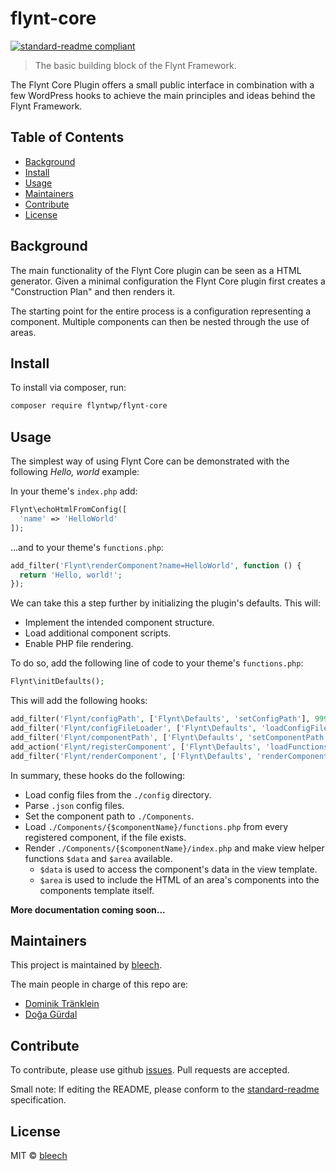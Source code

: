 # flynt-core

[![standard-readme compliant](https://img.shields.io/badge/readme%20style-standard-brightgreen.svg?style=flat-square)](https://github.com/RichardLitt/standard-readme)

<!-- TODO: Put more badges here. -->

> The basic building block of the Flynt Framework.

The Flynt Core Plugin offers a small public interface in combination with a few WordPress hooks to achieve the main principles and ideas behind the Flynt Framework.

## Table of Contents

- [Background](#background)
- [Install](#install)
- [Usage](#usage)
- [Maintainers](#maintainers)
- [Contribute](#contribute)
- [License](#license)

## Background

The main functionality of the Flynt Core plugin can be seen as a HTML generator. Given a minimal configuration the Flynt Core plugin first creates a "Construction Plan" and then renders it.

The starting point for the entire process is a configuration representing a component. Multiple components can then be nested through the use of areas.

## Install

<!-- TODO: install via WordPress instructions -->

To install via composer, run:

```bash
composer require flyntwp/flynt-core
```

## Usage

The simplest way of using Flynt Core can be demonstrated with the following *Hello, world* example:

In your theme's `index.php` add:

```php
Flynt\echoHtmlFromConfig([
  'name' => 'HelloWorld'
]);
```

...and to your theme's `functions.php`:

```php
add_filter('Flynt\renderComponent?name=HelloWorld', function () {
  return 'Hello, world!';
});
```

We can take this a step further by initializing the plugin's defaults. This will:
- Implement the intended component structure.
- Load additional component scripts.
- Enable PHP file rendering.

To do so, add the following line of code to your theme's `functions.php`:

```php
Flynt\initDefaults();
```

This will add the following hooks:

```php
add_filter('Flynt/configPath', ['Flynt\Defaults', 'setConfigPath'], 999, 2);
add_filter('Flynt/configFileLoader', ['Flynt\Defaults', 'loadConfigFile'], 999, 3);
add_filter('Flynt/componentPath', ['Flynt\Defaults', 'setComponentPath'], 999, 2);
add_action('Flynt/registerComponent', ['Flynt\Defaults', 'loadFunctionsFile']);
add_filter('Flynt/renderComponent', ['Flynt\Defaults', 'renderComponent'], 999, 4);
```

In summary, these hooks do the following:
- Load config files from the `./config` directory.
- Parse `.json` config files.
- Set the component path to `./Components`.
- Load `./Components/{$componentName}/functions.php` from every registered component, if the file exists.
- Render `./Components/{$componentName}/index.php` and make view helper functions `$data` and `$area` available.
  - `$data` is used to access the component's data in the view template.
  - `$area` is used to include the HTML of an area's components into the components template itself.


**More documentation coming soon...**

<!-- TODO: add link to documentation for more information -->

## Maintainers

This project is maintained by [bleech](https://github.com/bleech).

The main people in charge of this repo are:

- [Dominik Tränklein](https://github.com/domtra)
- [Doğa Gürdal](https://github.com/Qakulukiam)

## Contribute

To contribute, please use github [issues](https://github.com/flyntwp/flynt-core/issues). Pull requests are accepted.

Small note: If editing the README, please conform to the [standard-readme](https://github.com/RichardLitt/standard-readme) specification.

## License

MIT © [bleech](https://www.bleech.de)
